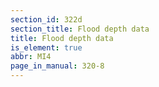 ```yaml
---
section_id: 322d
section_title: Flood depth data
title: Flood depth data
is_element: true
abbr: MI4
page_in_manual: 320-8
---
```

